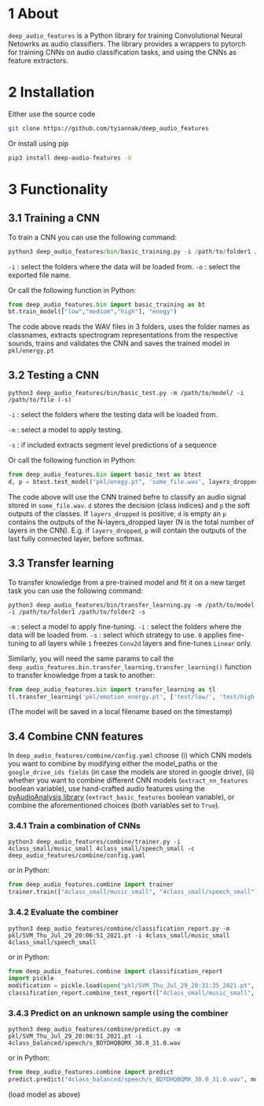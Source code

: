 # 1 About
`deep_audio_features` is a Python library for training Convolutional Neural Netowrks 
as audio classifiers. The library provides a wrappers to pytorch for training CNNs
on audio classification tasks, and using the CNNs as feature extractors. 

# 2 Installation
Εither use the source code

```bash
git clone https://github.com/tyiannak/deep_audio_features
```

Or install using pip
```bash
pip3 install deep-audio-features -U 
```


# 3 Functionality

## 3.1 Training a CNN

To train a CNN you can use the following command:
```python
python3 deep_audio_features/bin/basic_training.py -i /path/to/folder1 /path/to/folder2
```
`-i` : select the folders where the data will be loaded from.
`-o` : select the exported file name.

Or call the following function in Python:
```python
from deep_audio_features.bin import basic_training as bt
bt.train_model(["low","medium","high"], "enegy")
```
The code above reads the WAV files in 3 folders, uses the folder names as classnames, extracts 
spectrogram representations from the respective sounds, trains and validates the CNN and saves the 
trained model in `pkl/energy.pt`

## 3.2 Testing a CNN

```
python3 deep_audio_features/bin/basic_test.py -m /path/to/model/ -i /path/to/file (-s)
```
`-i` : select the folders  where the testing data will be loaded from.

`-m` : select a model to apply testing.

`-s`  : if included extracts segment level predictions of a sequence

Or call the following function in Python:
```python
from deep_audio_features.bin import basic_test as btest
d, p = btest.test_model("pkl/enegy.pt", 'some_file.wav', layers_dropped=0, test_segmentation=False)
```
The code above will use the CNN trained befre to classify an audio signal stored in `some_file.wav`.
`d` stores the decision (class indices) and `p` the soft outputs of the classes. 
If `layers_dropped` is positive, `d` is empty an `p` contains the outputs of the N-layers_dropped layer (N is the total number of layers in the CNN).
E.g. if `layers_dropped`, `p` will contain the outputs of the last fully connected layer, before softmax.

## 3.3 Transfer learning 

To transfer knowledge from a pre-trained model and fit it on a new target task you can use the following command:
```
python3 deep_audio_features/bin/transfer_learning.py -m /path/to/model -i /path/to/folder1 /path/to/folder2 -s
```
`-m` : select a model to apply fine-tuning.
`-i` : select the folders where the data will be loaded from.
`-s` : select which strategy to use. `0` applies fine-tuning to all layers 
while `1` freezes `Conv2d` layers and fine-tunes `Linear` only.

Similarly, you will need the same params to call the `deep_audio_features.bin.transfer_learning.transfer_learning()` 
function to transfer knowledge from a task to another:
```python
from deep_audio_features.bin import transfer_learning as tl
tl.transfer_learning('pkl/emotion_energy.pt', ['test/low/', 'test/high'] , strategy=0)
```
(The model will be saved in a local filename based on the timestamp)

## 3.4 Combine CNN features

In `deep_audio_features/combine/config.yaml` choose 
(i) which CNN models you want to combine by 
modifying either the model_paths or the 
`google_drive_ids fields` (in case the models are stored in google drive),
 (ii) whether you want to combine different CNN 
 models (`extract_nn_features` boolean variable), 
 use hand-crafted audio features using the [pyAudioAnalysis library](https://github.com/tyiannak/pyAudioAnalysis)
 (`extract_basic_features` boolean variable), 
 or combine the aforementioned choices 
 (both variables set to `True`).

### 3.4.1 Train a combination of CNNs
```
python3 deep_audio_features/combine/trainer.py -i 4class_small/music_small 4class_small/speech_small -c deep_audio_features/combine/config.yaml
```
or in Python:
```python
from deep_audio_features.combine import trainer
trainer.train(["4class_small/music_small", "4class_small/speech_small"], None, "config.yaml")
```

### 3.4.2 Evaluate the combiner
```
python3 deep_audio_features/combine/classification_report.py -m pkl/SVM_Thu_Jul_29_20:06:51_2021.pt -i 4class_small/music_small 4class_small/speech_small
```
or in Python:
```python
from deep_audio_features.combine import classification_report
import pickle
modification = pickle.load(open("pkl/SVM_Thu_Jul_29_20:31:35_2021.pt", 'rb'))
classification_report.combine_test_report(["4class_small/music_small", "4class_small/speech_small"], modification)
```
### 3.4.3 Predict on an unknown sample using the combiner
```
python3 deep_audio_features/combine/predict.py -m pkl/SVM_Thu_Jul_29_20:06:51_2021.pt -i 4class_balanced/speech/s_BDYDHQBQMX_30.0_31.0.wav
```
or in Python:
```python
from deep_audio_features.combine import predict
predict.predict("4class_balanced/speech/s_BDYDHQBQMX_30.0_31.0.wav", modification)
```
(load model as above)
